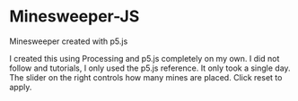 # Minesweeper-JS
Minesweeper created with p5.js
<p>I created this using Processing and p5.js completely on my own. I did not follow and tutorials, I only used the p5.js reference. It only took a single day. The slider on the right controls how many mines are placed. Click reset to apply. </p>
